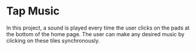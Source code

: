 # Tap Music

In this project, a sound is played every time the user clicks on the pads at the bottom of the home page. The user can make any desired music by clicking on these tiles synchronously.
